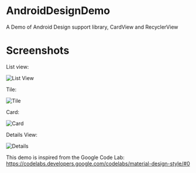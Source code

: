 # AndroidDesignDemo
A Demo of Android Design support library, CardView and RecyclerView

# Screenshots
List view:

![List View](https://github.com/hilloldebnath/AndroidDesignDemo/blob/master/screenshots/list2.png?raw=true "List")


Tile:

![Tile](https://github.com/hilloldebnath/AndroidDesignDemo/blob/master/screenshots/tile2.png?raw=true "Tile")


Card:

![Card](https://github.com/hilloldebnath/AndroidDesignDemo/blob/master/screenshots/card2.png?raw=true "Card")


Details View:

![Details](https://github.com/hilloldebnath/AndroidDesignDemo/blob/master/screenshots/details2.png?raw=true "Details")

This demo is inspired from the Google Code Lab: https://codelabs.developers.google.com/codelabs/material-design-style/#0
